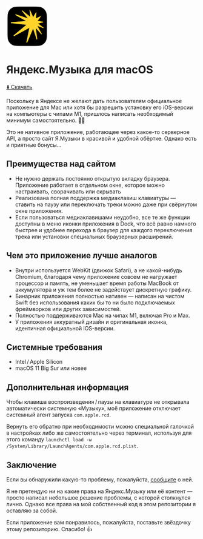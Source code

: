 <img src="https://github.com/debug45/Yandex-Music/raw/master/Repository/Logo.png" width="110" height="110"/>

# Яндекс.Музыка для macOS
[⬇️ Скачать](https://github.com/debug45/Yandex-Music/releases)

Поскольку в Яндексе не желают дать пользователям официальное приложение для Mac или хотя бы разрешить установку его iOS-версии на компьютеры с чипами M1, пришлось написать необходимый минимум самостоятельно. 🤷‍♂️

Это не нативное приложение, работающее через какое-то серверное API, а просто сайт Я.Музыки в красивой и удобной обёртке. Однако есть и приятные бонусы…

## Преимущества над сайтом

- Не нужно держать постоянно открытую вкладку браузера. Приложение работает в отдельном окне, которое можно настраивать, сворачивать или скрывать
- Реализована полная поддержка медиаклавиш клавиатуры — ставить на паузу или переключать треки можно даже при свёрнутом окне приложения.
- Если пользоваться медиаклавишами неудобно, все те же функции доступны в меню иконки приложения в Dock, что всё равно намного быстрее и удобнее перехода в браузер для каждого переключения трека или установки специальных браузерных расширений.

## Чем это приложение лучше аналогов
- Внутри используется WebKit (движок Safari), а не какой-нибудь Chromium, благодаря чему приложение совсем не нагружает процессор и память, не уменьшает время работы MacBook от аккумулятора и уж тем более не задействует дискретную графику.
- Бинарник приложения полностью нативен — написан на чистом Swift без использования каких бы то ни было подключаемых фреймворков или других зависимостей.
- Полностью поддерживаются Mac на чипах M1, включая Pro и Max.
- У приложения аккуратный дизайн и оригинальная иконка, идентичная официальной iOS-версии.

## Системные требования

- Intel / Apple Silicon
- macOS 11 Big Sur или новее

## Дополнительная информация
Чтобы клавиша воспроизведения / паузы на клавиатуре не открывала автоматически системную «Музыку», моё приложение отключает системный агент запуска `com.apple.rcd`.

Вернуть его обратно при необходимости можно специальной галочкой в настройках либо же самостоятельно через терминал, используя для этого команду `launchctl load -w /System/Library/LaunchAgents/com.apple.rcd.plist`.

## Заключение

Если вы обнаружили какую-то проблему, пожалуйста, [сообщите](https://github.com/debug45/Yandex-Music/issues/new) о ней.

Я не претендую ни на какие права на Яндекс.Музыку или её контент — просто написал небольшое решение проблемы, с которой столкнулся лично. Однако все права на мой собственный код в этом репозитории я оставляю за собой.

Если приложение вам понравилось, пожалуйста, поставьте звёздочку этому репозиторию. Спасибо! 👍
